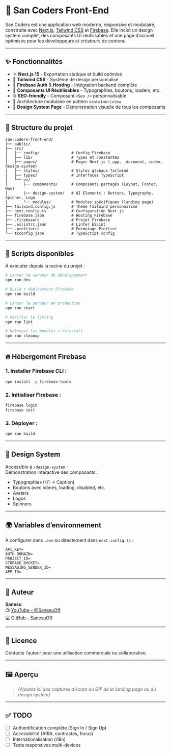 # 🚀 San Coders Front-End

San Coders est une application web moderne, responsive et modulaire, construite avec [Next.js](https://nextjs.org/), [Tailwind CSS](https://tailwindcss.com/) et [Firebase](https://firebase.google.com/). Elle inclut un design system complet, des composants UI réutilisables et une page d’accueil optimisée pour les développeurs et créateurs de contenu.

---

## ✨ Fonctionnalités

-   ⚛️ **Next.js 15** - Exportation statique et build optimisé
-   🎨 **Tailwind CSS** - Système de design personnalisé
-   🔐 **Firebase Auth** & **Hosting** - Intégration backend complète
-   🧱 **Composants UI Réutilisables** - Typographies, boutons, loaders, etc.
-   🌐 **SEO-friendly** - Composant `<Seo />` personnalisable
-   🧩 Architecture modulaire en pattern `container/view`
-   🧪 **Design System Page** - Démonstration visuelle de tous les composants

---

## 📁 Structure du projet

```
san-coders-front-end/
├── public/
├── src/
│   ├── config/              # Config Firebase
│   ├── lib/                 # Types et constantes
│   ├── pages/               # Pages Next.js (_app, _document, index, design-system)
│   ├── styles/              # Styles globaux Tailwind
│   ├── types/               # Interfaces TypeScript
│   └── ui/
│       ├── components/      # Composants partagés (Layout, Footer, Nav)
│       ├── design-system/   # UI Elements : Buttons, Typography, Spinner, Logo
│       └── modules/         # Modules spécifiques (landing page)
├── tailwind.config.js       # Thème Tailwind personnalisé
├── next.config.ts           # Configuration Next.js
├── firebase.json            # Hosting Firebase
├── .firebaserc              # Projet Firebase
├── .eslintrc.json           # Linter ESLint
├── .prettierrc              # Formatage Prettier
└── tsconfig.json            # TypeScript config
```

---

## 🧪 Scripts disponibles

À exécuter depuis la racine du projet :

```bash
# Lancer le serveur de développement
npm run dev

# Build + déploiement Firebase
npm run build

# Lancer le serveur en production
npm run start

# Vérifier le linting
npm run lint

# Nettoyer les modules + reinstall
npm run cleanup
```

---

## 🔥 Hébergement Firebase

### 1. Installer Firebase CLI :

```bash
npm install -g firebase-tools
```

### 2. Initialiser Firebase :

```bash
firebase login
firebase init
```

### 3. Déployer :

```bash
npm run build
```

---

## 🎨 Design System

Accessible à `/design-system` :  
Démonstration interactive des composants :

-   Typographies (H1 → Caption)
-   Boutons avec icônes, loading, disabled, etc.
-   Avatars
-   Logos
-   Spinners

---

## 🌍 Variables d’environnement

À configurer dans `.env` ou directement dans `next.config.ts` :

```
API_KEY=
AUTH_DOMAIN=
PROJECT_ID=
STORAGE_BUCKET=
MESSAGING_SENDER_ID=
APP_ID=
```

---

## 👤 Auteur

**Sanesu**  
📺 [YouTube – @SanesuOff](https://www.youtube.com/@SanesuOff)  
💻 [GitHub – SanesuOff](https://github.com/SanesuOff)

---

## 📝 Licence

Contacte l’auteur pour une utilisation commerciale ou collaborative.

---

## 🖼️ Aperçu

> _(Ajoutez ici des captures d’écran ou GIF de la landing page ou du design system)_

---

## ✅ TODO

-   [ ] Authentification complète (Sign In / Sign Up)
-   [ ] Accessibilité (ARIA, contrastes, focus)
-   [ ] Internationalisation (i18n)
-   [ ] Tests responsives multi-devices
